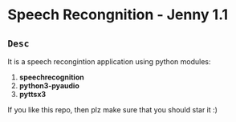 # Speech Recongnition - Jenny 1.1

## `Desc`
It is a speech recongintion application using python modules:
1. **speechrecognition**
2. **python3-pyaudio**
3. **pyttsx3**

If you like this repo, then plz make sure that you should star it :)

